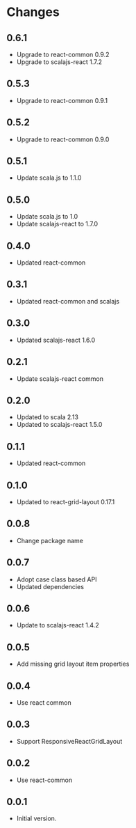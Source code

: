 # Changes

## 0.6.1

* Upgrade to react-common 0.9.2
* Upgrade to scalajs-react 1.7.2

## 0.5.3

* Upgrade to react-common 0.9.1

## 0.5.2

* Upgrade to react-common 0.9.0

## 0.5.1

* Update scala.js to 1.1.0

## 0.5.0

* Update scala.js to 1.0
* Update scalajs-react to 1.7.0

## 0.4.0

* Updated react-common

## 0.3.1

* Updated react-common and scalajs

## 0.3.0

* Updated scalajs-react 1.6.0

## 0.2.1

* Update scalajs-react common

## 0.2.0

* Updated to scala 2.13
* Updated to scalajs-react 1.5.0

## 0.1.1

* Updated react-common

## 0.1.0

* Updated to react-grid-layout 0.17.1

## 0.0.8

* Change package name

## 0.0.7

* Adopt case class based API
* Updated dependencies

## 0.0.6

* Update to scalajs-react 1.4.2

## 0.0.5

* Add missing grid layout item properties

## 0.0.4

* Use react common

## 0.0.3

* Support ResponsiveReactGridLayout

## 0.0.2

* Use react-common

## 0.0.1

* Initial version.
